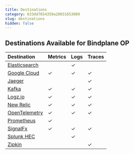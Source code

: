 ```yaml
---
title: Destinations
category: 633dd7654359a20031653089
slug: destinations
hidden: false
---
```


## Destinations Available for Bindplane OP

| Destination                          | Metrics | Logs | Traces |
| :----------------------------------- | :------ | :--- | :----- |
| [Elasticsearch](doc:elasticsearch-1) |         | ✓    |        |
| [Google Cloud](doc:google-cloud)     | ✓       | ✓    | ✓      |
| [Jaeger](doc:jaeger)                 |         |      | ✓      |
| [Kafka](doc:kafka)                   | ✓       | ✓    | ✓      |
| [Logz.io](doc:logzio)                | ✓       | ✓    | ✓      |
| [New Relic](doc:new-relic)           | ✓       | ✓    | ✓      |
| [OpenTelemetry](doc:otlp)            | ✓       | ✓    | ✓      |
| [Prometheus](doc:prometheus-1)       | ✓       |      |        |
| [SignalFx](doc:signalfx)             | ✓       | ✓    | ✓      |
| [Splunk HEC](doc:splunk-hec)         |         | ✓    |        |
| [Zipkin](doc:zipkin)                 |         |      | ✓      |